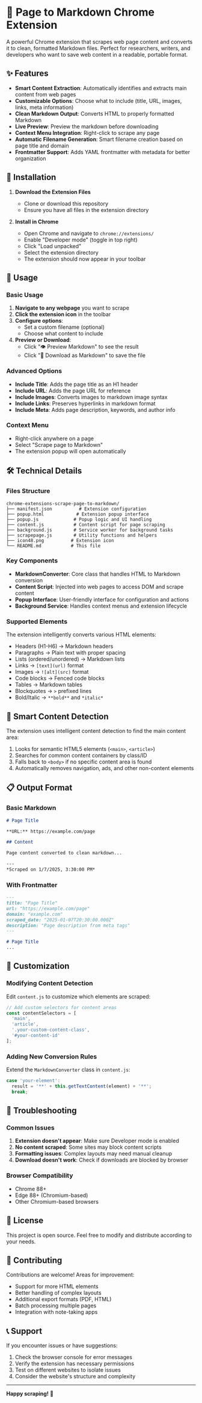 # 📝 Page to Markdown Chrome Extension

A powerful Chrome extension that scrapes web page content and converts it to clean, formatted Markdown files. Perfect for researchers, writers, and developers who want to save web content in a readable, portable format.

## ✨ Features

- **Smart Content Extraction**: Automatically identifies and extracts main content from web pages
- **Customizable Options**: Choose what to include (title, URL, images, links, meta information)
- **Clean Markdown Output**: Converts HTML to properly formatted Markdown
- **Live Preview**: Preview the markdown before downloading
- **Context Menu Integration**: Right-click to scrape any page
- **Automatic Filename Generation**: Smart filename creation based on page title and domain
- **Frontmatter Support**: Adds YAML frontmatter with metadata for better organization

## 🚀 Installation

1. **Download the Extension Files**
   - Clone or download this repository
   - Ensure you have all files in the extension directory

2. **Install in Chrome**
   - Open Chrome and navigate to `chrome://extensions/`
   - Enable "Developer mode" (toggle in top right)
   - Click "Load unpacked"
   - Select the extension directory
   - The extension should now appear in your toolbar

## 📖 Usage

### Basic Usage

1. **Navigate to any webpage** you want to scrape
2. **Click the extension icon** in the toolbar
3. **Configure options**:
   - Set a custom filename (optional)
   - Choose what content to include
4. **Preview or Download**:
   - Click "👁️ Preview Markdown" to see the result
   - Click "💾 Download as Markdown" to save the file

### Advanced Options

- **Include Title**: Adds the page title as an H1 header
- **Include URL**: Adds the page URL for reference
- **Include Images**: Converts images to markdown image syntax
- **Include Links**: Preserves hyperlinks in markdown format
- **Include Meta**: Adds page description, keywords, and author info

### Context Menu

- Right-click anywhere on a page
- Select "Scrape page to Markdown"
- The extension popup will open automatically

## 🛠️ Technical Details

### Files Structure

```
chrome-extensions-scrape-page-to-markdown/
├── manifest.json          # Extension configuration
├── popup.html            # Extension popup interface
├── popup.js             # Popup logic and UI handling
├── content.js           # Content script for page scraping
├── background.js        # Service worker for background tasks
├── scrapepage.js        # Utility functions and helpers
├── icon48.png          # Extension icon
└── README.md           # This file
```

### Key Components

- **MarkdownConverter**: Core class that handles HTML to Markdown conversion
- **Content Script**: Injected into web pages to access DOM and scrape content
- **Popup Interface**: User-friendly interface for configuration and actions
- **Background Service**: Handles context menus and extension lifecycle

### Supported Elements

The extension intelligently converts various HTML elements:

- Headers (H1-H6) → Markdown headers
- Paragraphs → Plain text with proper spacing
- Lists (ordered/unordered) → Markdown lists
- Links → `[text](url)` format
- Images → `![alt](src)` format
- Code blocks → Fenced code blocks
- Tables → Markdown tables
- Blockquotes → `>` prefixed lines
- Bold/Italic → `**bold**` and `*italic*`

## 🎯 Smart Content Detection

The extension uses intelligent content detection to find the main content area:

1. Looks for semantic HTML5 elements (`<main>`, `<article>`)
2. Searches for common content containers by class/ID
3. Falls back to `<body>` if no specific content area is found
4. Automatically removes navigation, ads, and other non-content elements

## 📋 Output Format

### Basic Markdown
```markdown
# Page Title

**URL:** https://example.com/page

## Content

Page content converted to clean markdown...

---
*Scraped on 1/7/2025, 3:30:00 PM*
```

### With Frontmatter
```markdown
---
title: "Page Title"
url: "https://example.com/page"
domain: "example.com"
scraped_date: "2025-01-07T20:30:00.000Z"
description: "Page description from meta tags"
---

# Page Title
...
```

## 🔧 Customization

### Modifying Content Detection

Edit `content.js` to customize which elements are scraped:

```javascript
// Add custom selectors for content areas
const contentSelectors = [
  'main',
  'article',
  '.your-custom-content-class',
  '#your-content-id'
];
```

### Adding New Conversion Rules

Extend the `MarkdownConverter` class in `content.js`:

```javascript
case 'your-element':
  result = '**' + this.getTextContent(element) + '**';
  break;
```

## 🐛 Troubleshooting

### Common Issues

1. **Extension doesn't appear**: Make sure Developer mode is enabled
2. **No content scraped**: Some sites may block content scripts
3. **Formatting issues**: Complex layouts may need manual cleanup
4. **Download doesn't work**: Check if downloads are blocked by browser

### Browser Compatibility

- Chrome 88+
- Edge 88+ (Chromium-based)
- Other Chromium-based browsers

## 📄 License

This project is open source. Feel free to modify and distribute according to your needs.

## 🤝 Contributing

Contributions are welcome! Areas for improvement:

- Support for more HTML elements
- Better handling of complex layouts
- Additional export formats (PDF, HTML)
- Batch processing multiple pages
- Integration with note-taking apps

## 📞 Support

If you encounter issues or have suggestions:

1. Check the browser console for error messages
2. Verify the extension has necessary permissions
3. Test on different websites to isolate issues
4. Consider the website's structure and complexity

---

**Happy scraping!** 🎉
